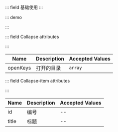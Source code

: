 ::: field 基础使用
:::

::: demo

<template>
  <lay-collapse :openKeys="openKeys">
    <lay-collapse-item title="标题" id="1"> 内容 </lay-collapse-item>
    <lay-collapse-item title="标题" id="2"> 内容 </lay-collapse-item>
    <lay-collapse-item title="标题" id="3"> 内容 </lay-collapse-item>
  </lay-collapse>
</template>

<script>
import { ref } from 'vue'

export default {
  setup() {

    const openKeys = ref(["1","2","3"])

    return {
      openKeys
    }
  }
}
</script>

:::


::: field Collapse attributes

:::

| Name   | Description | Accepted Values  |
| ----- | ------ | -------------- |
| openKeys | 打开的目录 | `array` |

::: field Collapse-item attributes

:::

| Name   | Description | Accepted Values  |
| ----- | ------ | -------------- |
| id    | 编号   | -- |
| title | 标题   | -- |